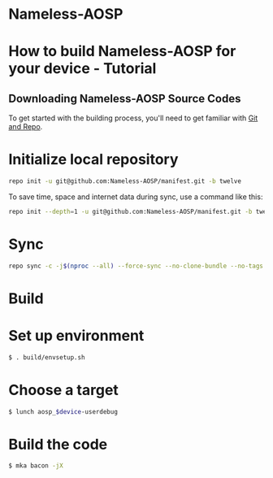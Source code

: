 # Nameless-AOSP #

How to build Nameless-AOSP for your device - Tutorial
==============================================

Downloading Nameless-AOSP Source Codes
-------------------------------

To get started with the building process, you'll need to get familiar with [Git and Repo](http://source.android.com/source/using-repo.html).


# Initialize local repository
```bash
repo init -u git@github.com:Nameless-AOSP/manifest.git -b twelve
```
To save time, space and internet data during sync, use a command like this:

```bash
repo init --depth=1 -u git@github.com:Nameless-AOSP/manifest.git -b twelve
```
# Sync
```bash
repo sync -c -j$(nproc --all) --force-sync --no-clone-bundle --no-tags
```

# Build

# Set up environment
```bash
$ . build/envsetup.sh
```
# Choose a target
```bash
$ lunch aosp_$device-userdebug
```
# Build the code
```bash
$ mka bacon -jX
```
